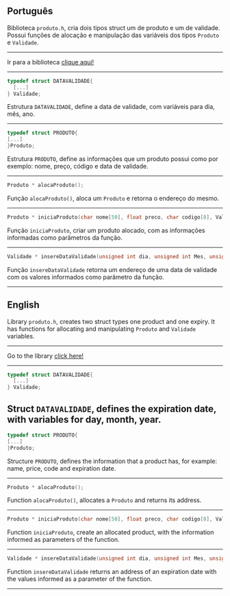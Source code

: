 ## Português

Biblioteca ``produto.h``, cria dois tipos struct um de produto e um de validade. Possui funções de alocação e manipulação das variáveis dos tipos ``Produto`` e ``Validade``.

---

Ir para a biblioteca [clique aqui!](../model/produto.h)

---

```C
typedef struct DATAVALIDADE{
  [...]
} Validade;
```

Estrutura ``DATAVALIDADE``, define a data de validade, com variáveis para dia, mês, ano.

---

```C
typedef struct PRODUTO{
[...]  
}Produto;
```

Estrutura ``PRODUTO``, define as informações que um produto possui como por exemplo: nome, preço, código e data de validade.

---

```C
Produto * alocaProduto();
```

Função ``alocaProduto()``, aloca um ``Produto`` e retorna o endereço do mesmo.


---

```C
Produto * iniciaProduto(char nome[50], float preco, char codigo[8], Validade data);
```

Função ``iniciaProduto``, criar um produto alocado, com as informações informadas como parâmetros da função.

---

```C
Validade * insereDataValidade(unsigned int dia, unsigned int Mes, unsigned int Ano);
```

Função ``insereDataValidade`` retorna um endereço de uma data de validade com os valores informados como parâmetro da função.

---

## English

Library ``produto.h``, creates two struct types one product and one expiry. It has functions for allocating and manipulating ``Produto`` and ``Validade`` variables.

---

Go to the library [click here!](../model/produto.h)

---

```C
typedef struct DATAVALIDADE{
  [...]
} Validade;
```

Struct ``DATAVALIDADE``, defines the expiration date, with variables for day, month, year.
---

```C
typedef struct PRODUTO{
[...]  
}Produto;
```

Structure ``PRODUTO``, defines the information that a product has, for example: name, price, code and expiration date.

---

```C
Produto * alocaProduto();
```

Function ``alocaProduto()``, allocates a ``Produto`` and returns its address.


---

```C
Produto * iniciaProduto(char nome[50], float preco, char codigo[8], Validade data);
```

Function ``iniciaProduto``, create an allocated product, with the information informed as parameters of the function.

---

```C
Validade * insereDataValidade(unsigned int dia, unsigned int Mes, unsigned int Ano);
```

Function ``insereDataValidade`` returns an address of an expiration date with the values ​​informed as a parameter of the function.

---
